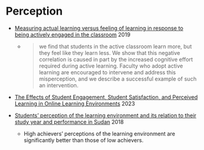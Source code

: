 Perception
==========

* [Measuring actual learning versus feeling of learning in response to being actively engaged in the classroom](https://www.pnas.org/doi/10.1073/pnas.1821936116) 2019
    * > we find that students in the active classroom learn more, but they feel like they learn less. We show that this negative correlation is caused in part by the increased cognitive effort required during active learning. Faculty who adopt active learning are encouraged to intervene and address this misperception, and we describe a successful example of such an intervention.
* [The Effects of Student Engagement, Student Satisfaction, and Perceived Learning in Online Learning Environments](https://files.eric.ed.gov/fulltext/EJ1103654.pdf) 2023

* [Students’ perception of the learning environment and its relation to their study year and performance in Sudan](https://www.ncbi.nlm.nih.gov/pmc/articles/PMC6129164/) 2018
    * High achievers’ perceptions of the learning environment are significantly better than those of low achievers. 